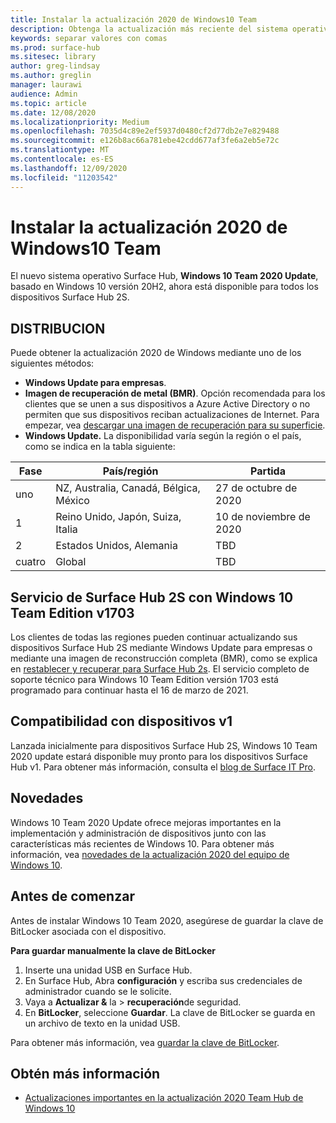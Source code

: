 ```yaml
---
title: Instalar la actualización 2020 de Windows10 Team
description: Obtenga la actualización más reciente del sistema operativo Surface Hub, Windows 10 Team 2020 Update.
keywords: separar valores con comas
ms.prod: surface-hub
ms.sitesec: library
author: greg-lindsay
ms.author: greglin
manager: laurawi
audience: Admin
ms.topic: article
ms.date: 12/08/2020
ms.localizationpriority: Medium
ms.openlocfilehash: 7035d4c89e2ef5937d0480cf2d77db2e7e829488
ms.sourcegitcommit: e126b8ac66a781ebe42cdd677af3fe6a2eb5e72c
ms.translationtype: MT
ms.contentlocale: es-ES
ms.lasthandoff: 12/09/2020
ms.locfileid: "11203542"
---
```

# Instalar la actualización 2020 de Windows10 Team 

El nuevo sistema operativo Surface Hub, **Windows 10 Team 2020 Update**, basado en Windows 10 versión 20H2, ahora está disponible para todos los dispositivos Surface Hub 2S.  

## DISTRIBUCION

Puede obtener la actualización 2020 de Windows mediante uno de los siguientes métodos:

- **Windows Update para empresas**.
- **Imagen de recuperación de metal (BMR)**. Opción recomendada para los clientes que se unen a sus dispositivos a Azure Active Directory o no permiten que sus dispositivos reciban actualizaciones de Internet. Para empezar, vea [descargar una imagen de recuperación para su superficie](https://support.microsoft.com/surfacerecoveryimage).
- **Windows Update.** La disponibilidad varía según la región o el país, como se indica en la tabla siguiente:

| Fase | País/región                         | Partida          |
| ----- | -------------------------------------- | ----------------- |
| uno     | NZ, Australia, Canadá, Bélgica, México | 27 de octubre de 2020  |
| 1     | Reino Unido, Japón, Suiza, Italia          | 10 de noviembre de 2020 |
| 2     | Estados Unidos, Alemania                            | TBD |
| cuatro     | Global                                 | TBD  |

## Servicio de Surface Hub 2S con Windows 10 Team Edition v1703 

Los clientes de todas las regiones pueden continuar actualizando sus dispositivos Surface Hub 2S mediante Windows Update para empresas o mediante una imagen de reconstrucción completa (BMR), como se explica en [restablecer y recuperar para Surface Hub 2s](surface-hub-2s-recover-reset.md). El servicio completo de soporte técnico para Windows 10 Team Edition versión 1703 está programado para continuar hasta el 16 de marzo de 2021.


## Compatibilidad con dispositivos v1 

Lanzada inicialmente para dispositivos Surface Hub 2S, Windows 10 Team 2020 update estará disponible muy pronto para los dispositivos Surface Hub v1. Para obtener más información, consulta el [blog de Surface IT Pro](https://techcommunity.microsoft.com/t5/surface-it-pro-blog/surface-hub-windows-10-team-2020-update-available-october-27/ba-p/1810739).
 
## Novedades

Windows 10 Team 2020 Update ofrece mejoras importantes en la implementación y administración de dispositivos junto con las características más recientes de Windows 10. Para obtener más información, vea [novedades de la actualización 2020 del equipo de Windows 10](surface-hub-2020-update-whats-new.md).
 
## Antes de comenzar

Antes de instalar Windows 10 Team 2020, asegúrese de guardar la clave de BitLocker asociada con el dispositivo. 

**Para guardar manualmente la clave de BitLocker**

1. Inserte una unidad USB en Surface Hub.
2. En Surface Hub, Abra **configuración** y escriba sus credenciales de administrador cuando se le solicite.
3. Vaya a **Actualizar &** la  >  **recuperación**de seguridad.
4. En **BitLocker**, seleccione **Guardar**. La clave de BitLocker se guarda en un archivo de texto en la unidad USB.

Para obtener más información, vea [guardar la clave de BitLocker](save-bitlocker-key-surface-hub.md).

## Obtén más información

- [Actualizaciones importantes en la actualización 2020 Team Hub de Windows 10](https://techcommunity.microsoft.com/t5/surface-it-pro-blog/important-updates-on-the-surface-hub-windows-10-team-2020-update/ba-p/1960897)
